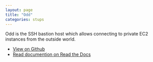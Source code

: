 ```yaml
---
layout: page
title: "Odd"
categories: stups
---
```


Odd is the SSH bastion host which allows connecting to private EC2 instances from the outside world.

* [View on Github](https://github.com/zalando-stups/odd)
* [Read documention on Read the Docs](https://docs.stups.io/en/latest/components/odd.html)
